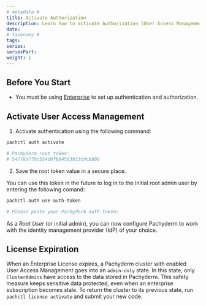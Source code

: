 ```yaml
---
# metadata # 
title: Activate Authorization
description: Learn how to activate Authorization (User Access Management) in Pachyderm.
date: 
# taxonomy #
tags: 
series:
seriesPart:
weight: 1
---
```

## Before You Start 

- You must be using [Enterprise](../../../) to set up authentication and authorization. 

## Activate User Access Management

1. Activate authentication using the following command:

```s
pachctl auth activate 

# Pachyderm root token:
# 54778a770c554d0fb84563033c9cb808
```
2. Save the root token value in a secure place.

You can use this token in the future to log in to the initial root admin user by entering the following comand: 

```s
pachctl auth use-auth-token

# Please paste your Pachyderm auth token:
```

As a *Root User* (or initial admin), 
you can now configure Pachyderm to work with
the identity management provider (IdP) of your choice.

## License Expiration 
When an Enterprise License expires, a
Pachyderm cluster with enabled User Access Management goes into an
`admin-only` state. In this state, only `ClusterAdmins` have
access to the data stored in Pachyderm. This safety measure keeps sensitive data protected, even when an enterprise subscription becomes stale. To return the cluster to its previous state, run `pachctl license activate` and submit your new code.

